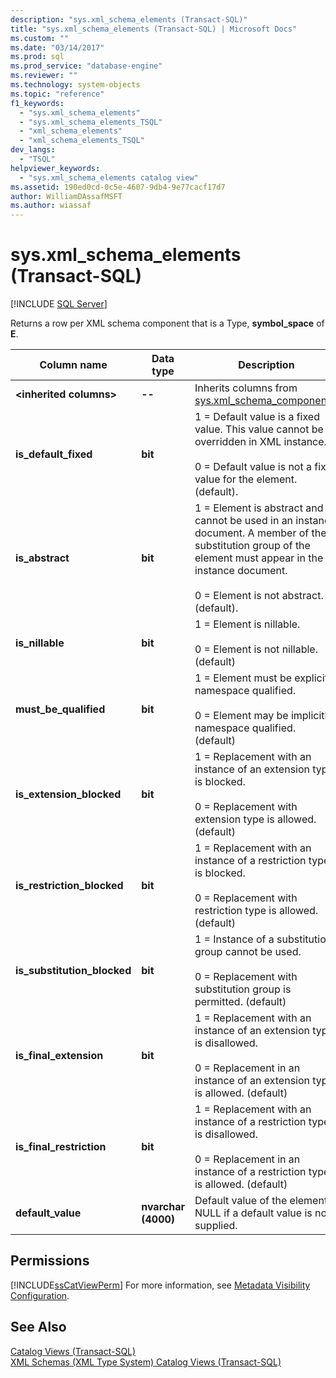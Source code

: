 ```yaml
---
description: "sys.xml_schema_elements (Transact-SQL)"
title: "sys.xml_schema_elements (Transact-SQL) | Microsoft Docs"
ms.custom: ""
ms.date: "03/14/2017"
ms.prod: sql
ms.prod_service: "database-engine"
ms.reviewer: ""
ms.technology: system-objects
ms.topic: "reference"
f1_keywords: 
  - "sys.xml_schema_elements"
  - "sys.xml_schema_elements_TSQL"
  - "xml_schema_elements"
  - "xml_schema_elements_TSQL"
dev_langs: 
  - "TSQL"
helpviewer_keywords: 
  - "sys.xml_schema_elements catalog view"
ms.assetid: 190ed0cd-0c5e-4607-9db4-9e77cacf17d7
author: WilliamDAssafMSFT
ms.author: wiassaf
---
```

# sys.xml_schema_elements (Transact-SQL)
[!INCLUDE [SQL Server](../../includes/applies-to-version/sqlserver.md)]

  Returns a row per XML schema component that is a Type, **symbol_space** of **E**.  
  
|Column name|Data type|Description|  
|-----------------|---------------|-----------------|  
|**\<inherited columns>**|**--**|Inherits columns from [sys.xml_schema_components](../../relational-databases/system-catalog-views/sys-xml-schema-components-transact-sql.md).|  
|**is_default_fixed**|**bit**|1 = Default value is a fixed value. This value cannot be overridden in XML instance.<br /><br /> 0 = Default value is not a fixed value for the element. (default).|  
|**is_abstract**|**bit**|1 = Element is abstract and cannot be used in an instance document. A member of the substitution group of the element must appear in the instance document.<br /><br /> 0 = Element is not abstract. (default).|  
|**is_nillable**|**bit**|1 = Element is nillable.<br /><br /> 0 = Element is not nillable. (default)|  
|**must_be_qualified**|**bit**|1 = Element must be explicitly namespace qualified.<br /><br /> 0 = Element may be implicitly namespace qualified. (default)|  
|**is_extension_blocked**|**bit**|1 = Replacement with an instance of an extension type is blocked.<br /><br /> 0 = Replacement with extension type is allowed. (default)|  
|**is_restriction_blocked**|**bit**|1 = Replacement with an instance of a restriction type is blocked.<br /><br /> 0 = Replacement with restriction type is allowed. (default)|  
|**is_substitution_blocked**|**bit**|1 = Instance of a substitution group cannot be used.<br /><br /> 0 = Replacement with substitution group is permitted. (default)|  
|**is_final_extension**|**bit**|1 = Replacement with an instance of an extension type is disallowed.<br /><br /> 0 = Replacement in an instance of an extension type is allowed. (default)|  
|**is_final_restriction**|**bit**|1 = Replacement with an instance of a restriction type is disallowed.<br /><br /> 0 = Replacement in an instance of a restriction type is allowed. (default)|  
|**default_value**|**nvarchar (4000)**|Default value of the element. NULL if a default value is not supplied.|  
  
## Permissions  
 [!INCLUDE[ssCatViewPerm](../../includes/sscatviewperm-md.md)] For more information, see [Metadata Visibility Configuration](../../relational-databases/security/metadata-visibility-configuration.md).  
  
## See Also  
 [Catalog Views &#40;Transact-SQL&#41;](../../relational-databases/system-catalog-views/catalog-views-transact-sql.md)   
 [XML Schemas &#40;XML Type System&#41; Catalog Views &#40;Transact-SQL&#41;](../../relational-databases/system-catalog-views/xml-schemas-xml-type-system-catalog-views-transact-sql.md)  
  
  
